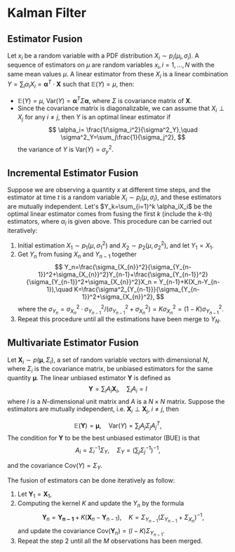 # Kalman Filter

## Estimator Fusion

Let $x_i$ be a random variable with a PDF distribution $X_i\sim p_i(\mu_i, \sigma_i)$. A sequence of estimators on $\mu$ are random variables $x_i,i=1,\dots,N$ with the same mean values $\mu$. A linear estimator from these $X_i$ is a linear combination $Y=\sum_i\alpha_iX_i=\boldsymbol{\alpha}^T\cdot \boldsymbol{X}$ such that $\mathbb{E}(Y)=\mu$, then:

* $\mathbb{E}(Y)=\mu$, $\text{Var}(Y)=\boldsymbol{\alpha}^T\Sigma\boldsymbol{\alpha}$, where $\Sigma$ is covariance matrix of $\boldsymbol{X}$.
* Since the covariance matrix is diagonalizable, we can assume that $X_i\perp X_j$ for any $i\ne j$, then $Y$ is an optimal linear estimator if
$$
\alpha_i= \frac{1/\sigma_i^2}{\sigma^2_Y},\quad \sigma^2_Y=\sum_j\frac{1}{\sigma_j^2},
$$ 
the variance of $Y$ is $\text{Var}(Y)=\sigma^2_y$.

## Incremental Estimator Fusion

Suppose we are observing a quantity $x$ at different time steps, and the estimator at time $t$ is a random variable $X_i\sim p_i(\mu, \sigma_i)$, and these estimators are mutually independent. Let's $Y_k=\sum_{i=1}^k \alpha_iX_i$ be the optimal linear estimator comes from fusing the first $k$ (include the $k$-th) estimators, where $\alpha_i$ is given above. This procedure can be carried out iteratively:

1. Initial estimation $X_1\sim p_1(\mu, \sigma_1^2)$ and $X_2\sim p_2(\mu, \sigma_2^2)$, and let $Y_1 = X_1$.
2. Get $Y_n$ from fusing $X_n$ and $Y_{n-1}$ together
$$
Y_n=\frac{\sigma_{X_{n}}^2}{\sigma_{Y_{n-1}}^2+\sigma_{X_{n}}^2}Y_{n-1}+\frac{\sigma_{Y_{n-1}}^2}{\sigma_{Y_{n-1}}^2+\sigma_{X_{n}}^2}X_n = Y_{n-1}+K(X_n-Y_{n-1}),\quad K=\frac{\sigma^2_{Y_{n-1}}}{\sigma_{Y_{n-1}}^2+\sigma_{X_{n}}^2},
$$ 
   where the $\sigma_{Y_n}=\sigma_{X_n}^2\cdot \sigma_{Y_{n-1}}^2/(\sigma_{Y_{n-1}}^2+\sigma_{X_n}^2)=K\sigma_{X_n}^2=(1-K)\sigma_{Y_{n-1}}^2$.
3. Repeat this procedure until all the estimations have been merge to $Y_N$. 

## Multivariate Estimator Fusion

Let $\boldsymbol{X}_i\sim p(\boldsymbol{\mu},\Sigma_i)$, a set of random variable vectors with dimensional $N$, where $\Sigma_i$ is the covariance matrix, be unbiased estimators for the same quantity $\boldsymbol{\mu}$. The linear unbiased estimator $\boldsymbol{Y}$ is defined as
$$
\boldsymbol{Y} = \sum_iA_i\boldsymbol{X}_i,\quad \sum_iA_i=I
$$
where $I$ is a $N$-dimensional unit matrix and $A$ is a $N\times N$ matrix. Suppose the estimators are mutually independent, i.e. $\boldsymbol{X}_i\perp\boldsymbol{X}_j$, $i\ne j$, then

$$
\mathbb{E}(\boldsymbol{Y}) =\boldsymbol{\mu}, \quad \text{Var}(Y) = \sum_{j}A_j\Sigma_jA^T_j,
$$
The condition for $\boldsymbol{Y}$ to be the best unbiased estimator (BUE) is that
$$
A_i=\Sigma_i^{-1}\Sigma_Y,\quad \Sigma_Y = \left(\sum_{j}\Sigma_j^{-1}\right)^{-1},
$$

and the covariance $\text{Cov}(Y) = \Sigma_Y$. 

The fusion of estimators can be done iteratively as follow:
1. Let $\boldsymbol{Y}_1 =\boldsymbol{X}_1$,
2. Computing the kernel $K$ and update the $Y_{n}$ by the formula 
$$
\boldsymbol{Y}_n=\boldsymbol{Y_{n-1}}+K(\boldsymbol{X}_n-\boldsymbol{Y}_{n-1}),\quad K=\Sigma_{Y_{n-1}}(\Sigma_{Y_{n-1}}+\Sigma_{X_{n}})^{-1},
$$
and update the covariance $\text{Cov}(\boldsymbol{Y}_n) = (I-K)\Sigma_{Y_{n-1}}$.
3. Repeat the step 2 until all the $M$ observations has been merged. 
